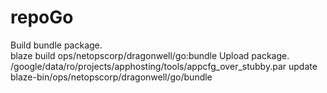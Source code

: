 # repoGo

Build bundle package.  
blaze build ops/netopscorp/dragonwell/go:bundle
Upload package.  
/google/data/ro/projects/apphosting/tools/appcfg_over_stubby.par update blaze-bin/ops/netopscorp/dragonwell/go/bundle
